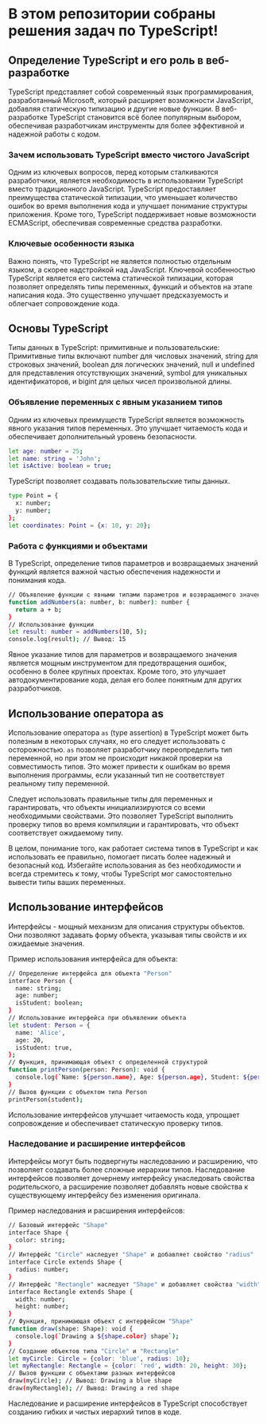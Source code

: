 # В этом репозитории собраны решения задач по TypeScript!

## Определение TypeScript и его роль в веб-разработке

TypeScript представляет собой современный язык программирования, разработанный Microsoft, который расширяет возможности JavaScript, добавляя статическую типизацию и другие новые функции.
В веб-разработке TypeScript становится всё более популярным выбором, обеспечивая разработчикам инструменты для более эффективной и надежной работы с кодом.

### Зачем использовать TypeScript вместо чистого JavaScript

Одним из ключевых вопросов, перед которым сталкиваются разработчики, является необходимость в использовании TypeScript вместо традиционного JavaScript.
TypeScript предоставляет преимущества статической типизации, что уменьшает количество ошибок во время выполнения кода и улучшает понимание структуры приложения.
Кроме того, TypeScript поддерживает новые возможности ECMAScript, обеспечивая современные средства разработки.

### Ключевые особенности языка

Важно понять, что TypeScript не является полностью отдельным языком, а скорее надстройкой над JavaScript.
Ключевой особенностью TypeScript является его система статической типизации, которая позволяет определять типы переменных, функций и объектов на этапе написания кода.
Это существенно улучшает предсказуемость и облегчает сопровождение кода.

## Основы TypeScript

Типы данных в TypeScript: примитивные и пользовательские:
Примитивные типы включают number для числовых значений, string для строковых значений, boolean для логических значений, null и undefined для представления отсутствующих значений,
symbol для уникальных идентификаторов, и bigint для целых чисел произвольной длины.

### Объявление переменных с явным указанием типов

Одним из ключевых преимуществ TypeScript является возможность явного указания типов переменных. Это улучшает читаемость кода и обеспечивает дополнительный уровень безопасности.

```bash
let age: number = 25;
let name: string = 'John';
let isActive: boolean = true;
```

TypeScript позволяет создавать пользовательские типы данных.

```bash
type Point = {
  x: number;
  y: number;
};
let coordinates: Point = {x: 10, y: 20};
```

### Работа с функциями и объектами

В TypeScript, определение типов параметров и возвращаемых значений функций является важной частью обеспечения надежности и понимания кода.

```bash
// Объявление функции с явными типами параметров и возвращаемого значения
function addNumbers(a: number, b: number): number {
  return a + b;
}
// Использование функции
let result: number = addNumbers(10, 5);
console.log(result); // Вывод: 15
```

Явное указание типов для параметров и возвращаемого значения является мощным инструментом для предотвращения ошибок, особенно в более крупных проектах. Кроме того, это улучшает автодокументирование кода, делая его более понятным для других разработчиков.

## Использование оператора as

Использование оператора `as` (type assertion) в TypeScript может быть полезным в некоторых случаях, но его следует использовать с осторожностью. `as` позволяет разработчику переопределить тип переменной, но при этом не происходит никакой проверки на совместимость типов. Это может привести к ошибкам во время выполнения программы, если указанный тип не соответствует реальному типу переменной.

Следует использовать правильные типы для переменных и гарантировать, что объекты инициализируются со всеми необходимыми свойствами. Это позволяет TypeScript выполнить проверку типов во время компиляции и гарантировать, что объект соответствует ожидаемому типу.

В целом, понимание того, как работает система типов в TypeScript и как использовать ее правильно, помогает писать более надежный и безопасный код. Избегайте использования as без необходимости и всегда стремитесь к тому, чтобы TypeScript мог самостоятельно вывести типы ваших переменных.

## Использование интерфейсов

Интерфейсы - мощный механизм для описания структуры объектов.
Они позволяют задавать форму объекта, указывая типы свойств и их ожидаемые значения.

Пример использования интерфейса для объекта:

```bash
// Определение интерфейса для объекта "Person"
interface Person {
  name: string;
  age: number;
  isStudent: boolean;
}
// Использование интерфейса при объявлении объекта
let student: Person = {
  name: 'Alice',
  age: 20,
  isStudent: true,
};
// Функция, принимающая объект с определенной структурой
function printPerson(person: Person): void {
  console.log(`Name: ${person.name}, Age: ${person.age}, Student: ${person.isStudent}`);
}
// Вызов функции с объектом типа Person
printPerson(student);
```

Использование интерфейсов улучшает читаемость кода, упрощает сопровождение и обеспечивает статическую проверку типов.

### Наследование и расширение интерфейсов

Интерфейсы могут быть подвергнуты наследованию и расширению, что позволяет создавать более сложные иерархии типов. Наследование интерфейсов позволяет дочернему интерфейсу унаследовать свойства родительского, а расширение позволяет добавлять новые свойства к существующему интерфейсу без изменения оригинала.

Пример наследования и расширения интерфейсов:

```bash
// Базовый интерфейс "Shape"
interface Shape {
  color: string;
}
// Интерфейс "Circle" наследует "Shape" и добавляет свойство "radius"
interface Circle extends Shape {
  radius: number;
}
// Интерфейс "Rectangle" наследует "Shape" и добавляет свойства "width" и "height"
interface Rectangle extends Shape {
  width: number;
  height: number;
}
// Функция, принимающая объект с интерфейсом "Shape"
function draw(shape: Shape): void {
  console.log(`Drawing a ${shape.color} shape`);
}
// Создание объектов типа "Circle" и "Rectangle"
let myCircle: Circle = {color: 'blue', radius: 10};
let myRectangle: Rectangle = {color: 'red', width: 20, height: 30};
// Вызов функции с объектами разных интерфейсов
draw(myCircle); // Вывод: Drawing a blue shape
draw(myRectangle); // Вывод: Drawing a red shape
```

Наследование и расширение интерфейсов в TypeScript способствует созданию гибких и чистых иерархий типов в коде.
